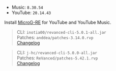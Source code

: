 - Music: `8.30.54`  
- YouTube: `20.14.43`  

Install [MicroG-RE](https://github.com/WSTxda/MicroG-RE/releases) for YouTube and YouTube Music.
  
> CLI: `inotia00/revanced-cli-5.0.1-all.jar`  
> Patches: `anddea/patches-3.14.0.rvp`  
> [Changelog](https://github.com/anddea/revanced-patches/releases/tag/v3.14.0)

> CLI: `j-hc/revanced-cli-5.0.0-all.jar`  
> Patches: `ReVanced/patches-5.42.1.rvp`  
> [Changelog](https://github.com/ReVanced/revanced-patches/releases/tag/v5.42.1)  
